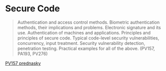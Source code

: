 # Secure Code

> Authentication and access control methods. Biometric authentication methods, their implications and problems. Electronic signature and its use. Authentication of machines and applications. Principles and principles of secure code. Typical code-level security vulnerabilities, concurrency, input treatment. Security vulnerability detection, penetration testing. Practical examples for all of the above. (PV157, PA193, PV276)

[PV157 prednasky](https://is.muni.cz/auth/el/fi/podzim2022/PV157/um/)
